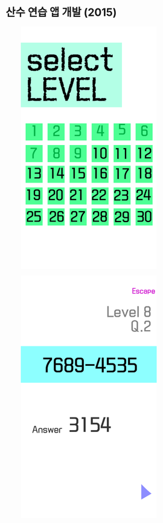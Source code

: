 # 산수 연습 앱 개발 (2015)

<figure><img src="../../.gitbook/assets/Screenshot_20180923-161032.png" alt="" width="360"><figcaption></figcaption></figure>

<figure><img src="../../.gitbook/assets/Screenshot_20180923-160955.png" alt="" width="360"><figcaption></figcaption></figure>
